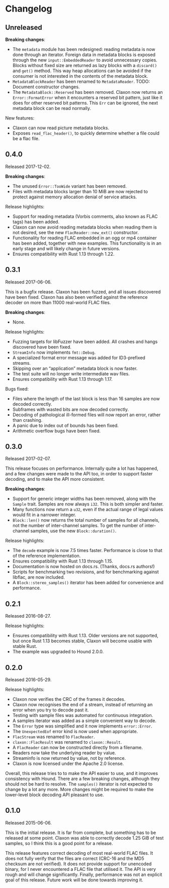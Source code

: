 Changelog
=========

Unreleased
----------

**Breaking changes**:

- The `metadata` module has been redesigned: reading metadata is now done
  through an iterator. Foreign data in metadata blocks is exposed through the
  new `input::EmbeddedReader` to avoid unnecessary copies. Blocks without fixed
  size are returned as lazy blocks with a `discard()` and `get()` method. This
  way heap allocations can be avoided if the consumer is not interested in the
  contents of the metadata block.
- `MetadataBlockReader` has been renamed to `MetadataReader`. TODO: Document
  constructor changes.
- The `MetadataBlock::Reserved` has been removed. Claxon now returns an
  `Error::FormatError` when it encounters a reserved bit pattern, just like
  it does for other reserved bit patterns. This `Err` can be ignored, the next
  metadata block can be read normally.

New features:

- Claxon can now read picture metadata blocks.
- Exposes `read_flac_header()`, to quickly determine whether a file could be
  a flac file.

0.4.0
-----

Released 2017-12-02.

**Breaking changes**:

- The unused `Error::TooWide` variant has been removed.
- Files with metadata blocks larger than 10 MiB are now rejected to protect
  against memory allocation denial of service attacks.

Release highlights:

- Support for reading metadata (Vorbis comments, also known as FLAC tags) has
  been added.
- Claxon can now avoid reading metadata blocks when reading them is not desired,
  see the new `FlacReader::new_ext()` constructor.
- Functionality for reading FLAC embedded in an ogg or mp4 container has been
  added, together with new examples. This functionality is in an early stage and
  will likely change in future versions.
- Ensures compatibility with Rust 1.13 through 1.22.

0.3.1
-----

Released 2017-06-06.

This is a bugfix release. Claxon has been fuzzed, and all issues discovered have
been fixed. Claxon has also been verified against the reference decoder on more
than 11000 real-world FLAC files.

**Breaking changes**:

- None.

Release highlights:

- Fuzzing targets for libFuzzer have been added. All crashes and hangs
  discovered have been fixed.
- `StreamInfo` now implements `fmt::Debug`.
- A specialized format error message was added for ID3-prefixed streams.
- Skipping over an “application” metadata block is now faster.
- The test suite will no longer write intermediate wav files.
- Ensures compatibility with Rust 1.13 through 1.17.

Bugs fixed:

- Files where the length of the last block is less than 16 samples are now
  decoded correctly.
- Subframes with wasted bits are now decoded correctly.
- Decoding of pathological ill-formed files will now report an error,
  rather than crashing.
- A panic due to index out of bounds has been fixed.
- Arithmetic overflow bugs have been fixed.

0.3.0
-----

Released 2017-02-07.

This release focuses on performance. Internally quite a lot has happened, and a
few changes were made to the API too, in order to support faster decoding, and
to make the API more consistent.

**Breaking changes**:

- Support for generic integer widths has been removed, along with the `Sample`
  trait. Samples are now always `i32`. This is both simpler and faster.
- Many functions now return a `u32`, even if the actual range of legal values
  would fit in a narrower integer.
- `Block::len()` now returns the total number of samples for all channels, not
  the number of inter-channel samples. To get the number of inter-channel
  samples, use the new `Block::duration()`.

Release highlights:

- The `decode` example is now 7.5 times faster. Performance is close to that of
  the reference implementation.
- Ensures compatibility with Rust 1.13 through 1.15.
- Documentation is now hosted on docs.rs. (Thanks, docs.rs authors!)
- Scripts for benchmarking two revisions, and for benchmarking against libflac,
  are now included.
- A `Block::stereo_samples()` iterator has been added for convenience and
  performance.

0.2.1
-----

Released 2016-08-27.

Release highlights:

- Ensures compatibility with Rust 1.13. Older versions are not supported, but
  once Rust 1.13 becomes stable, Claxon will become usable with stable Rust.
- The example was upgraded to Hound 2.0.0.

0.2.0
-----

Released 2016-05-29.

Release highlights:

- Claxon now verifies the CRC of the frames it decodes.
- Claxon now recognises the end of a stream, instead of returning an
  error when you try to decode past it.
- Testing with sample files was automated for continuous integration.
- A samples iterator was added as a simple convenient way to decode.
- The `Error` type was simplified and it now implements `error::Error`.
- The `UnexpectedEof` error kind is now used when appropriate.
- `FlacStream` was renamed to `FlacReader`.
- `claxon::FlacResult` was renamed to `claxon::Result`.
- A `FlacReader` can now be constructed directly from a filename.
- Readers now take the underlying reader by value.
- Streaminfo is now returned by value, not by reference.
- Claxon is now licensed under the Apache 2.0 license.

Overall, this release tries to to make the API easier to use, and it
improves consistency with Hound. There are a few breaking changes,
although they should not be hard to resolve. The `samples()` iterator is
not expected to change by a lot any more. More changes might be required
to make the lower-level block decoding API pleasant to use.

0.1.0
-----

Released 2015-06-06.

This is the initial release. It is far from complete, but something has to be
released at some point. Claxon was able to correctly decode 1.25 GiB of test
samples, so I think this is a good point for a release.

This release features correct decoding of most real-world FLAC files. It does
not fully verify that the files are correct (CRC-16 and the MD5 checksum are
not verified). It does not provide support for unencoded binary, for I never
encountered a FLAC file that utilised it. The API is very rough and will change
significantly. Finally, performance was not an explicit goal of this release.
Future work will be done towards improving it.
